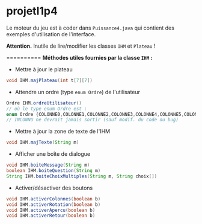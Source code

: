projetl1p4
==========

Le moteur du jeu est à coder dans `Puissance4.java` qui contient
des exemples d'utilisation de l'interface.

**Attention.** Inutile de lire/modifier les classes `IHM` et `Plateau` !

==========
**Méthodes utiles fournies par la classe `IHM` :**

* Mettre à jour le plateau
```java
void IHM.majPlateau(int t[7][7])
```

* Attendre un ordre (type `enum Ordre`) de l'utilisateur
```java
Ordre IHM.ordreUtilisateur()
// où le type enum Ordre est :
enum Ordre {COLONNE0,COLONNE1,COLONNE2,COLONNE3,COLONNE4,COLONNE5,COLONNE6,ROTATIONG,ROTATIOND,APROTAG,APROTAD,RETOUR,INCONNU;}
// INCONNU ne devrait jamais sortir (sauf modif. du code ou bug)
```


* Mettre à jour la zone de texte de l'IHM
```java
void IHM.majTexte(String m)
```

* Afficher une boîte de dialogue
```java
void IHM.boiteMessage(String m)
boolean IHM.boiteQuestion(String m)
String IHM.boiteChoixMultiples(String m, String choix[])
```

* Activer/désactiver des boutons
```java
void IHM.activerColonnes(boolean b)
void IHM.activerRotation(boolean b)
void IHM.activerApercu(boolean b)
void IHM.activerRetour(boolean b)
```
